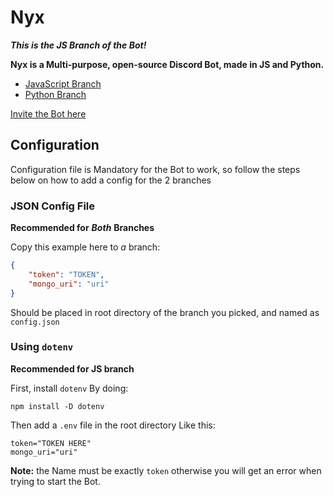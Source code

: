 # Nyx

***This is the JS Branch of the Bot!***

**Nyx is a Multi-purpose, open-source Discord Bot, made in JS and Python.**

- [JavaScript Branch](https://github.com/nyx-team/nyx/tree/main)
- [Python Branch](https://github.com/nyx-team/nyx/tree/python)

[Invite the Bot here](https://discord.com/oauth2/authorize?client_id=960533661109878805&scope=bot%20applications.commands&permissions=545394261246)

## Configuration

Configuration file is Mandatory for the Bot to work, so follow the steps below on how to add a config for the 2 branches

### JSON Config File

**Recommended for** ***Both*** **Branches**

Copy this example here to *a* branch:

```json
{
    "token": "TOKEN",
    "mongo_uri": "uri"
}
```

Should be placed in root directory of the branch you picked, and named as `config.json`


### Using `dotenv`

**Recommended for JS branch**

First, install `dotenv`
By doing:

```sh-session
npm install -D dotenv
```

Then add a `.env` file in the root directory
Like this:

```env
token="TOKEN HERE"
mongo_uri="uri"
```

**Note:** the Name must be exactly `token` otherwise you will get an error when trying to start the Bot.
